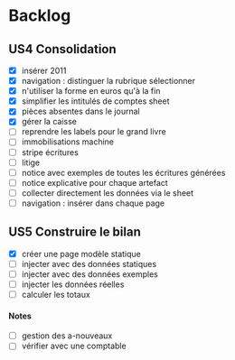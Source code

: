 # Backlog

## US4 Consolidation
- [x] insérer 2011
- [x] navigation : distinguer la rubrique sélectionner
- [x] n'utiliser la forme en euros qu'à la fin
- [x] simplifier les intitulés de comptes sheet
- [x] pièces absentes dans le journal
- [x] gérer la caisse
- [ ] reprendre les labels pour le grand livre
- [ ] immobilisations machine
- [ ] stripe écritures
- [ ] litige
- [ ] notice avec exemples de toutes les écritures générées
- [ ] notice explicative pour chaque artefact
- [ ] collecter directement les données via le sheet
- [ ] navigation : insérer dans chaque page

## US5 Construire le bilan
- [x] créer une page modèle statique
- [ ] injecter avec des données statiques
- [ ] injecter avec des données exemples
- [ ] injecter les données réelles
- [ ] calculer les totaux

#### Notes

- [ ] gestion des a-nouveaux
- [ ] vérifier avec une comptable
